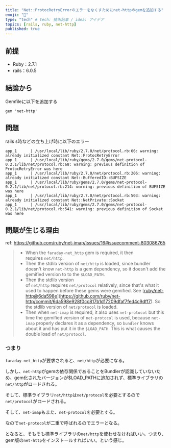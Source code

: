 ```yaml
---
title: "Net::ProtocRetryErrorのエラーをなくすためにnet-httpのgemを追加する"
emoji: "🐛"
type: "tech" # tech: 技術記事 / idea: アイデア
topics: [rails, ruby, net-http]
published: true
---
```


## 前提
- Ruby：2.7.1
- rails：6.0.5

## 結論から
Gemfileに以下を追加する

```Gemfile
gem 'net-http'
```

## 問題
rails s時などの立ち上げ時に以下のエラー

```shell
app_1      | /usr/local/lib/ruby/2.7.0/net/protocol.rb:66: warning: already initialized constant Net::ProtocRetryError
app_1      | /usr/local/lib/ruby/gems/2.7.0/gems/net-protocol-0.2.1/lib/net/protocol.rb:68: warning: previous definition of ProtocRetryError was here
app_1      | /usr/local/lib/ruby/2.7.0/net/protocol.rb:206: warning: already initialized constant Net::BufferedIO::BUFSIZE
app_1      | /usr/local/lib/ruby/gems/2.7.0/gems/net-protocol-0.2.1/lib/net/protocol.rb:214: warning: previous definition of BUFSIZE was here
app_1      | /usr/local/lib/ruby/2.7.0/net/protocol.rb:503: warning: already initialized constant Net::NetPrivate::Socket
app_1      | /usr/local/lib/ruby/gems/2.7.0/gems/net-protocol-0.2.1/lib/net/protocol.rb:541: warning: previous definition of Socket was here
```

## 問題が生じる理由
ref: https://github.com/ruby/net-imap/issues/16#issuecomment-803086765

> - When the `faraday-net_http` gem is required, it then requires `net/http`.
> - Then the stdlib version of `net/http` is loaded, since bundler doesn't know `net-http` is a gem dependency, so it doesn't add the gemified version to to the `$LOAD_PATH`.
> - Then the stdlib version of `net/http` requires `net/protocol` relatively, since that's what it used to happen before these gems were gemified. See [[ruby/net-http@6da598e](https://github.com/ruby/net-http/commit/6da598e928f0cc817b1d17209dfaf7fed4c9dff7)](https://github.com/ruby/net-http/commit/6da598e928f0cc817b1d17209dfaf7fed4c9dff7). So the stdlib version of `net/protocol` is loaded.
> - Then when `net-imap` is required, it also uses `net-protocol` but this time the gemified version of `net-protocol` is used, because `net-imap` properly declares it as a dependency, so `bundler` knows about it and has put it in the `$LOAD_PATH`. This is what causes the double load of `net/protocol`.


### つまり
`faraday-net_http`が要求されると、`net/http`が必要になる。

しかし、`net-http`がgemの依存関係であることをBundlerが認識していないため、gem化されたバージョンが$LOAD_PATHに追加されず、標準ライブラリの`net/http`がロードされる。

そして、標準ライブラリ`net/http`は`net/protocol`を必要とするので`net/protocol`がロードされる。

そして、`net-imap`もまた、`net-protocol`を必要とする。

なので`net-protocol`が二重で呼ばれるのでエラーとなる。

となると、そもそも標準ライブラリの`net/http`を使わせなければいい。つまり、gem版の`net-http`をインストールすればいい。という感じ。

